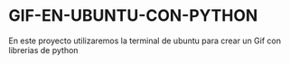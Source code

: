 # GIF-EN-UBUNTU-CON-PYTHON
En este proyecto utilizaremos la terminal de ubuntu para crear un Gif con librerias de python
